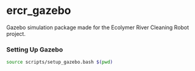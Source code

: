 # ercr_gazebo
Gazebo simulation package made for the Ecolymer River Cleaning Robot project.

### Setting Up Gazebo

```sh
source scripts/setup_gazebo.bash $(pwd)
```